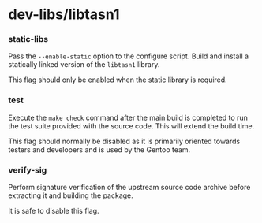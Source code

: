 # dev-libs/libtasn1

### static-libs
Pass the `--enable-static` option to the configure script. Build and install a statically linked version of the `libtasn1` library.

This flag should only be enabled when the static library is required.

### test
Execute the `make check` command after the main build is completed to run the test suite provided with the source code. This will extend the build time.

This flag should normally be disabled as it is primarily oriented towards testers and developers and is used by the Gentoo team.

### verify-sig
Perform signature verification of the upstream source code archive before extracting it and building the package.

It is safe to disable this flag.
